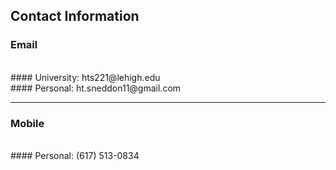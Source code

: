 ## Contact Information
  ### Email
  <br>
    #### University: hts221@lehigh.edu
  <br>
    #### Personal: ht.sneddon11@gmail.com
  <br>
  
  ---

 ### Mobile
  <br>
  #### Personal: (617) 513-0834
